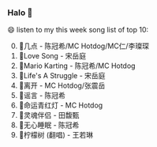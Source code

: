 

### Halo 👋

😄 listen to my this week song list of top 10:

0. 🌈几点 - 陈冠希/MC Hotdog/MC仁/李璨琛
1. 🌈Love Song - 宋岳庭
2. 🌈Mario Karting - 陈冠希/MC Hotdog
3. 🌈Life's A Struggle - 宋岳庭
4. 🌈离开 - MC Hotdog/张震岳
5. 🌈谣言 - 陈冠希
6. 🌈命运青红灯 - MC Hotdog
7. 🌈灵魂伴侣 - 田馥甄
8. 🌈无心睡眠 - 陈冠希
9. 🌈柠檬树 (翻唱) - 王若琳

